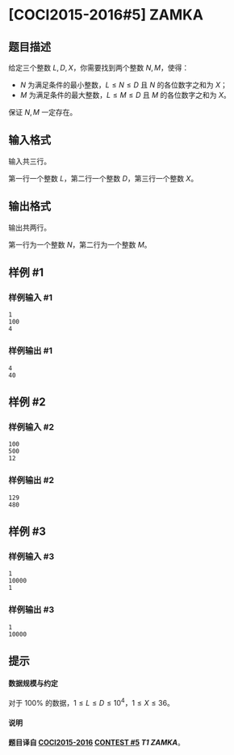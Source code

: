 # [COCI2015-2016#5] ZAMKA

## 题目描述

给定三个整数 $L,D,X$，你需要找到两个整数 $N,M$，使得：

- $N$ 为满足条件的最小整数，$L\le N\le D$ 且 $N$ 的各位数字之和为 $X$；
- $M$ 为满足条件的最大整数，$L\le M\le D$ 且 $M$ 的各位数字之和为 $X$。

保证 $N,M$ 一定存在。

## 输入格式

输入共三行。

第一行一个整数 $L$，第二行一个整数 $D$，第三行一个整数 $X$。

## 输出格式

输出共两行。

第一行为一个整数 $N$，第二行为一个整数 $M$。

## 样例 #1

### 样例输入 #1
```
1
100
4
```

### 样例输出 #1

```
4
40
```

## 样例 #2

### 样例输入 #2
```
100
500
12
```

### 样例输出 #2

```
129
480
```

## 样例 #3

### 样例输入 #3
```
1
10000
1
```

### 样例输出 #3

```
1
10000
```

## 提示

#### 数据规模与约定

对于 $100\%$ 的数据，$1\le L\le D\le 10^4$，$1\le X\le 36$。

#### 说明

**题目译自 [COCI2015-2016](https://hsin.hr/coci/archive/2015_2016/) [CONTEST #5](https://hsin.hr/coci/archive/2015_2016/contest5_tasks.pdf) *T1 ZAMKA***。
